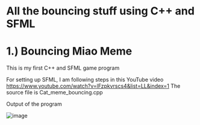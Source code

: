# All the bouncing stuff using C++ and SFML

# 1.) Bouncing Miao Meme
This is my first C++ and SFML game program

For setting up SFML, I am following steps in this YouTube video
https://www.youtube.com/watch?v=lFzpkvrscs4&list=LL&index=1
The source file is Cat_meme_bouncing.cpp

Output of the program

![image](https://github.com/taebearr/bouncing_miao_meme/assets/19384530/872969f3-a162-4745-b71f-5e29c453f53c)



